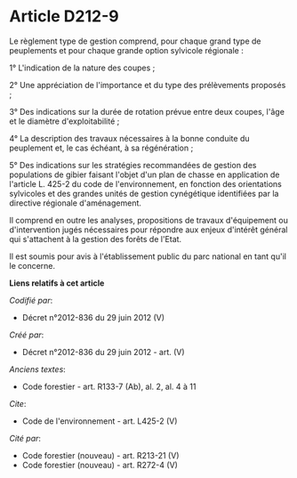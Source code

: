 # Article D212-9

Le règlement type de gestion comprend, pour chaque grand type de peuplements et pour chaque grande option sylvicole
régionale : 

1° L'indication de la nature des coupes ; 

2° Une appréciation de l'importance et du type des prélèvements proposés ; 

3° Des indications sur la durée de rotation prévue entre deux coupes, l'âge et le diamètre d'exploitabilité ; 

4° La description des travaux nécessaires à la bonne conduite du peuplement et, le cas échéant, à sa régénération ; 

5° Des indications sur les stratégies recommandées de gestion des populations de gibier faisant l'objet d'un plan de chasse
en application de l'article L. 425-2 du code de l'environnement, en fonction des orientations sylvicoles et des grandes
unités de gestion cynégétique identifiées par la directive régionale d'aménagement. 

Il comprend en outre les analyses, propositions de travaux d'équipement ou d'intervention jugés nécessaires pour répondre aux
enjeux d'intérêt général qui s'attachent à la gestion des forêts de l'Etat. 

Il est soumis pour avis à l'établissement public du parc national en tant qu'il le concerne.

**Liens relatifs à cet article**

_Codifié par_:

  - Décret n°2012-836 du 29 juin 2012 (V)

_Créé par_:

  - Décret n°2012-836 du 29 juin 2012 - art. (V)

_Anciens textes_:

  - Code forestier - art. R133-7 (Ab), al. 2, al. 4 à 11

_Cite_:

  - Code de l'environnement - art. L425-2 (V)

_Cité par_:

  - Code forestier (nouveau) - art. R213-21 (V)
  - Code forestier (nouveau) - art. R272-4 (V)
